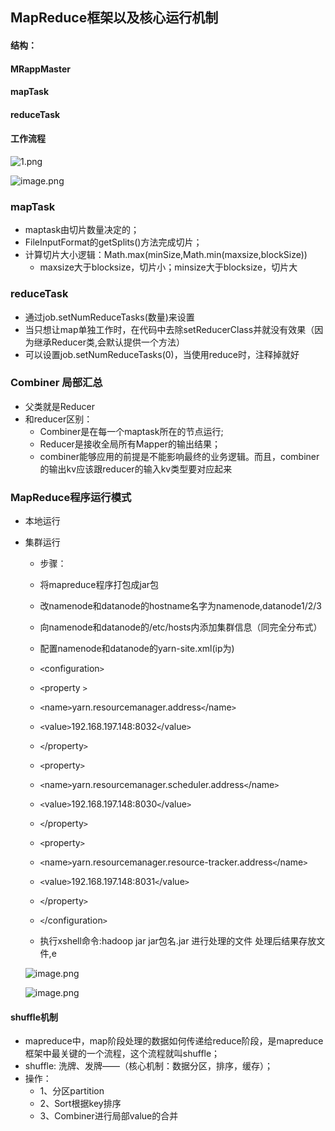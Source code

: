 ## MapReduce框架以及核心运行机制

#### 结构：
#### MRappMaster
#### mapTask
#### reduceTask
#### 工作流程

 ![1.png](https://upload-images.jianshu.io/upload_images/14466577-6336c6df63810e4e.png?imageMogr2/auto-orient/strip%7CimageView2/2/w/1240)

 ![image.png](https://upload-images.jianshu.io/upload_images/14466577-d3d94fe03f058c1c.png?imageMogr2/auto-orient/strip%7CimageView2/2/w/1240)

### mapTask
* maptask由切片数量决定的；
* FileInputFormat的getSplits()方法完成切片；
* 计算切片大小逻辑：Math.max(minSize,Math.min(maxsize,blockSize))
  * maxsize大于blocksize，切片小；minsize大于blocksize，切片大
### reduceTask
* 通过job.setNumReduceTasks(数量)来设置
* 当只想让map单独工作时，在代码中去除setReducerClass并就没有效果（因为继承Reducer类,会默认提供一个方法）
* 可以设置job.setNumReduceTasks(0)，当使用reduce时，注释掉就好
### Combiner 局部汇总
* 父类就是Reducer
* 和reducer区别：
  * Combiner是在每一个maptask所在的节点运行;
  * Reducer是接收全局所有Mapper的输出结果；
  * combiner能够应用的前提是不能影响最终的业务逻辑。而且，combiner的输出kv应该跟reducer的输入kv类型要对应起来 
### MapReduce程序运行模式
* 本地运行
* 集群运行
  * 步骤：
  * 将mapreduce程序打包成jar包 
  * 改namenode和datanode的hostname名字为namenode,datanode1/2/3
  * 向namenode和datanode的/etc/hosts内添加集群信息（同完全分布式）
  * 配置namenode和datanode的yarn-site.xml(ip为)
  
   *  `<`configuration`>`
   *  `<`property `>`

   * `<`name`>`yarn.resourcemanager.address`<`/name`>`
   * `<`value`>`192.168.197.148:8032`<`/value`>`

   * `<`/property`>`

   * `<`property`>`

   * `<`name`>`yarn.resourcemanager.scheduler.address`<`/name`>`

   *  `<`value`>`192.168.197.148:8030`<`/value`>`

   * `<`/property`>`

   * `<`property`>`

   * `<`name`>`yarn.resourcemanager.resource-tracker.address`<`/name`>`

   *  `<`value`>`192.168.197.148:8031`<`/value`>`

   * `<`/property`>`
   * `<`/configuration`>`

  * 执行xshell命令:hadoop jar jar包名.jar 进行处理的文件 处理后结果存放文件,e

  ![image.png](https://upload-images.jianshu.io/upload_images/14466577-73e356c9fba4c505.png?imageMogr2/auto-orient/strip%7CimageView2/2/w/1240)

  ![image.png](https://upload-images.jianshu.io/upload_images/14466577-97e99cf81cead073.png?imageMogr2/auto-orient/strip%7CimageView2/2/w/1240)
#### shuffle机制
* mapreduce中，map阶段处理的数据如何传递给reduce阶段，是mapreduce框架中最关键的一个流程，这个流程就叫shuffle；
* shuffle: 洗牌、发牌——（核心机制：数据分区，排序，缓存）；
* 操作：
  * 1、分区partition
  * 2、Sort根据key排序
  * 3、Combiner进行局部value的合并
